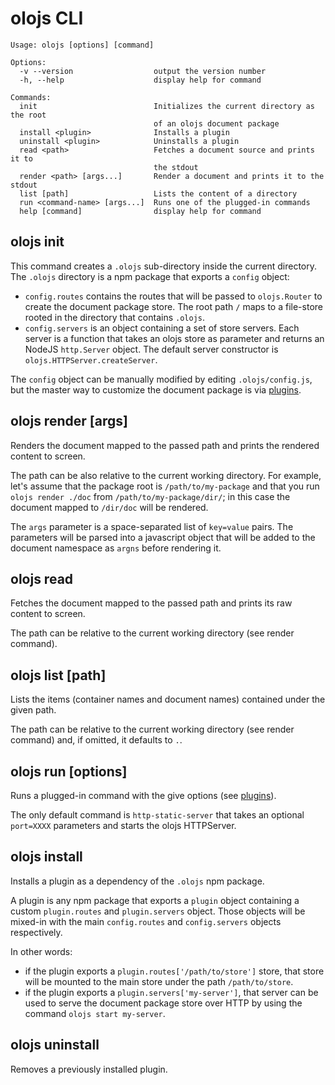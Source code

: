 # olojs CLI

```
Usage: olojs [options] [command]

Options:
  -v --version                  output the version number
  -h, --help                    display help for command

Commands:
  init                          Initializes the current directory as the root
                                of an olojs document package
  install <plugin>              Installs a plugin
  uninstall <plugin>            Uninstalls a plugin
  read <path>                   Fetches a document source and prints it to
                                the stdout
  render <path> [args...]       Render a document and prints it to the stdout
  list [path]                   Lists the content of a directory
  run <command-name> [args...]  Runs one of the plugged-in commands
  help [command]                display help for command
```

## olojs init
This command creates a `.olojs` sub-directory inside the current directory.
The `.olojs` directory is a npm package that exports a `config` object:

* `config.routes` contains the routes that will be passed to `olojs.Router`
  to create the document package store. The root path `/` maps to a file-store
  rooted in the directory that contains `.olojs`.
* `config.servers` is an object containing a set of store servers. Each server
  is a function that takes an olojs store as parameter and returns an NodeJS
  `http.Server` object. The default server constructor is
  `olojs.HTTPServer.createServer`.

The `config` object can be manually modified by editing `.olojs/config.js`, but
the master way to customize the document package is via [plugins](./plugins.md).


## olojs render <path> [args]
Renders the document mapped to the passed path and prints the rendered content
to screen.

The path can be also relative to the current working directory. For example,
let's assume that the package root is `/path/to/my-package` and that you
run `olojs render ./doc` from `/path/to/my-package/dir/`; in this case the
document mapped to `/dir/doc` will be rendered.

The `args` parameter is a space-separated list of `key=value` pairs. The
parameters will be parsed into a javascript object that will be added to the
document namespace as `argns` before rendering it.


## olojs read <path>
Fetches the document mapped to the passed path and prints its raw content
to screen.

The path can be relative to the current working directory (see render command).


## olojs list [path]
Lists the items (container names and document names) contained under the given
path.

The path can be relative to the current working directory (see render command)
and, if omitted, it defaults to `.`.


## olojs run <command-name> [options]
Runs a plugged-in command with the give options (see [plugins](./plugins.md)).

The only default command is `http-static-server` that takes an optional
`port=XXXX` parameters and starts the olojs HTTPServer.


## olojs install <plugin-name>
Installs a plugin as a dependency of the `.olojs` npm package.

A plugin is any npm package that exports a `plugin` object containing a custom
`plugin.routes` and `plugin.servers` object. Those objects will be mixed-in with
the main `config.routes` and `config.servers` objects respectively.

In other words:
* if the plugin exports a `plugin.routes['/path/to/store']` store, that store
  will be mounted to the main store under the path `/path/to/store`.
* if the plugin exports a `plugin.servers['my-server']`, that server can be
  used to serve the document package store over HTTP by using the command
  `olojs start my-server`.


## olojs uninstall <plugin-name>
Removes a previously installed plugin.
